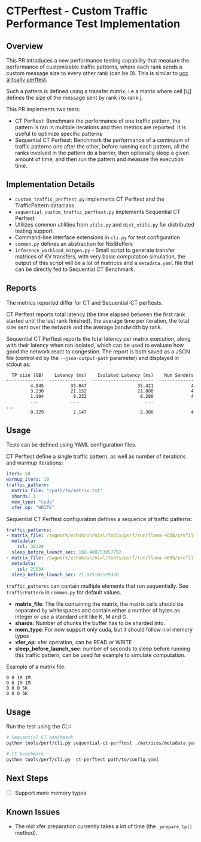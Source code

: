 # CTPerftest - Custom Traffic Performance Test Implementation

## Overview
This PR introduces a new performance testing capability that measure the performance of customizable traffic patterns, where each rank sends a custom message size to every other rank (can be 0). This is similar to [ucc alltoallv perftest](https://github.com/openucx/ucc/pull/973). 

Such a pattern is defined using a transfer matrix, i.e a matrix where cell [i.j] defines the size of the message sent by rank i to rank j. 

This PR implements two tests:
- CT Perftest: Benchmark the performance of one traffic pattern, the pattern is ran in multiple iterations and then metrics are reported. It is useful to optimize specific patterns
- Sequential CT Perftest: Benchmark the performance of a continuum of traffic patterns one after the other, before running each pattern, all the ranks involved in the pattern do a barrier, then optionally sleep a given amount of time, and then run the pattern and measure the execution time.

## Implementation Details
- `custom_traffic_perftest.py` implements CT Perftest and the TrafficPattern dataclass
- `sequential_custom_traffic_perftest.py` implements Sequential CT Perftest
- Utilizes common utilities from `utils.py` and `dist_utils.py` for distributed testing support
- Command-line interface extensions in `cli.py` for test configuration
- `common.py` defines an abstraction for NixlBuffers
- `inference_workload_matgen.py` - Small script to generate transfer matrices of KV transfers, with very basic computation simulation, the output of this script will be a lot of matrices and a `metadata.yaml` file that can be directly fed to Sequential CT Benchmark.

## Reports
The metrics reported differ for CT and Sequential-CT perftests. 

CT Perftest reports total latency (the time elapsed between the first rank started until the last rank finished), the average time per iteration, the total size sent over the network and the average bandwidth by rank.

Sequential CT Perftest reports the total latency per matrix execution, along with their latency when ran isolated, which can be used to evaluate how good the network react to congestion. The report is both saved as a JSON file (controlled by the `--json-output-path` parameter) and displayed in stdout as:

```
  TP size (GB)    Latency (ms)    Isolated Latency (ms)    Num Senders
--------------  --------------  -----------------------  -------------
         4.945          35.047                   35.421              4
         3.230          21.152                   21.800              4
         1.104           8.222                    8.280              4
         ...            ...                         ...             ...
         0.129           2.147                    2.386              4
```


## Usage
Tests can be defined using YAML configuration files. 

CT Perftest define a single traffic pattern, as well as number of iterations and warmup iterations:
```yaml
iters: 50
warmup_iters: 10
traffic_pattern:
  matrix_file: "/path/to/matrix.txt"
  shards: 1
  mem_type: "cuda"
  xfer_op: "WRITE"
```

Sequential CT Perftest configuration defines a sequence of traffic patterns:

```yaml
traffic_patterns:
- matrix_file: /swgwork/eshukrun/nixl/tools/perf/run/llama-405b/prefill_tp_4_decode_tp_8/matrices/matrix_0.txt
  metadata:
    isl: 38328
  sleep_before_launch_sec: 168.480753057792
- matrix_file: /swgwork/eshukrun/nixl/tools/perf/run/llama-405b/prefill_tp_4_decode_tp_8/matrices/matrix_1.txt
  metadata:
    isl: 25034
  sleep_before_launch_sec: 71.875102179328
```
`traffic_patterns` can contain multiple elements that run sequentially. See `TrafficPattern` in `common.py` for default values.

- **matrix_file**: The file containing the matrix, the matrix cells should be separated by whitespaces and contain either a number of bytes as integer or use a standard unit like K, M and G. 
- **shards**: Number of chunks the buffer has to be sharded into.
- **mem_type**: For now support only cuda, but it should follow nixl memory types
- **xfer_op**:  xfer operation, can be READ or WRITE
- **sleep_before_launch_sec**: number of seconds to sleep before running this traffic pattern, can be used for example to simulate computation. 

Example of a matrix file:
```
0 0 1M 1M
0 0 1M 1M
0 0 0 5K
0 0 0 5K
```

## Usage
Run the test using the CLI:
```bash
# Sequential CT benchmark
python tools/perf/cli.py sequential-ct-perftest ./matrices/metadata.yaml --verify-buffers --json-output-path ./results.json

# CT benchmark
python tools/perf/cli.py  ct-perftest path/to/config.yaml
```

## Next Steps
- [ ] Support more memory types

## Known Issues
- The nixl xfer preparation currently takes a lot of time (the `_prepare_tp()` method).

